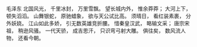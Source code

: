 毛泽东
北国风光，
千里冰封，
万里雪飘。
望长城内外，
惟余莽莽；
大河上下，
顿失滔滔。
山舞银蛇，
原驰蜡象，
欲与天公试比高。
须晴日，
看红装素裹，
分外妖娆。
江山如此多娇，
引无数英雄竞折腰。
惜秦皇汉武，
略输文采；
唐宗宋祖，
稍逊风骚。
一代天骄，
成吉思汗，
只识弯弓射大雕。
俱往矣，
数风流人物，
还看今朝。